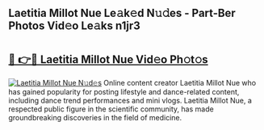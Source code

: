 ## Laetitia Millot Nue Le𝚊k𝚎d N𝚞𝚍es - Part-Ber Photos Vid𝚎o Le𝚊ks n1jr3

# <h2><a href="http://fbb1tf.evod.top/?m=Laetitia+Millot+Nue">🔗 👉🔴 Laetitia Millot Nue Vid𝚎o Ph𝚘t𝚘s</a></h2>

[![Laetitia Millot Nue N𝚞d𝚎s](https://i.imgur.com/8V9OHl7.gif)](http://fbb1tf.evod.top/?m=Laetitia+Millot+Nue)
Online content creator Laetitia Millot Nue who has gained popularity for posting lifestyle and dance-related content, including dance trend performances and mini vlogs. Laetitia Millot Nue, a respected public figure in the scientific community, has made groundbreaking discoveries in the field of medicine. 
